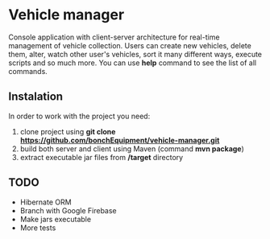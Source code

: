 # Vehicle manager
Console application with client-server architecture for real-time management 
of vehicle collection. Users can create new vehicles, delete them, alter,
watch other user's vehicles, sort it many different ways, execute scripts and so much more. 
You can use __help__ command to see the list
of all commands.

## Instalation

In order to work with the project you need:
1) clone project using 
__git clone https://github.com/bonchEquipment/vehicle-manager.git__
2) build both server and client using Maven (command __mvn package__)
3) extract executable jar files from __/target__ directory

## TODO
* Hibernate ORM
* Branch with Google Firebase
* Make jars executable
* More tests
